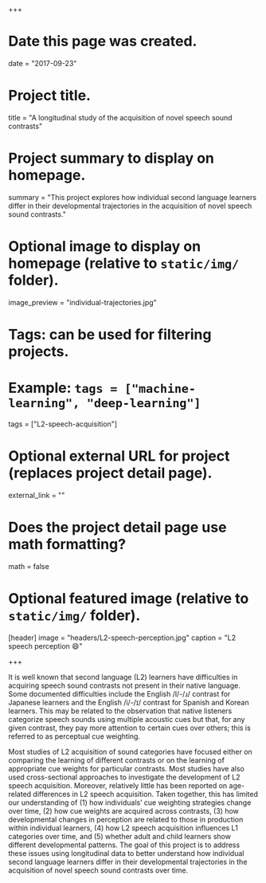 +++
# Date this page was created.
date = "2017-09-23"

# Project title.
title = "A longitudinal study of the acquisition of novel speech sound contrasts"

# Project summary to display on homepage.
summary = "This project explores how individual second language learners differ in their developmental trajectories in the acquisition of novel speech sound contrasts."

# Optional image to display on homepage (relative to `static/img/` folder).
image_preview = "individual-trajectories.jpg"

# Tags: can be used for filtering projects.
# Example: `tags = ["machine-learning", "deep-learning"]`
tags = ["L2-speech-acquisition"]

# Optional external URL for project (replaces project detail page).
external_link = ""

# Does the project detail page use math formatting?
math = false

# Optional featured image (relative to `static/img/` folder).
[header]
image = "headers/L2-speech-perception.jpg"
caption = "L2 speech perception :smile:"

+++

It is well known that second language (L2) learners have difficulties in acquiring speech sound contrasts not present in their native language. Some documented difficulties include the English /l/-/ɹ/ contrast for Japanese learners and the English /i/-/ɪ/ contrast for Spanish and Korean learners. This may be related to the observation that native listeners categorize speech sounds using multiple acoustic cues but that, for any given contrast, they pay more attention to certain cues over others; this is referred to as perceptual cue weighting. 

Most studies of L2 acquisition of sound categories have focused either on comparing the learning of different contrasts or on the learning of appropriate cue weights for particular contrasts. Most studies have also used cross-sectional approaches to investigate the development of L2 speech acquisition. Moreover, relatively little has been reported on age-related differences in L2 speech acquisition. Taken together, this has limited our understanding of (1) how individuals’ cue weighting strategies change over time, (2) how cue weights are acquired across contrasts, (3) how developmental changes in perception are related to those in production within individual learners, (4) how L2 speech acquisition influences L1 categories over time, and (5) whether adult and child learners show different developmental patterns. The goal of this project is to address these issues using longitudinal data to better understand how individual second language learners differ in their developmental trajectories in the acquisition of novel speech sound contrasts over time.
